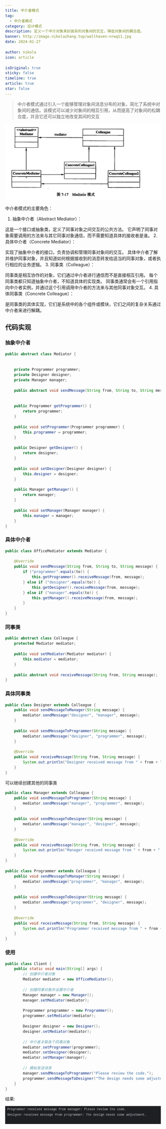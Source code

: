 ```yaml
---
title: 中介者模式
tag:
  - 中介者模式
category: 设计模式
description: 定义一个中介对象来封装系列对象间的交互，降低对象间的耦合度。
banner: http://image.nikolazhang.top/wallhaven-nrwq11.jpg
date: 2024-01-27

author: nikola
icon: article

isOriginal: true
sticky: false
timeline: true
article: true
star: false
---
```



> 中介者模式通过引入一个能够管理对象间消息分布的对象，简化了系统中对象间的通信。该模式可以减少对象间的相互引用，从而提高了对象间的松耦合度，并且它还可以独立地改变其间的交互

![20240128205628](https://raw.githubusercontent.com/NikolaZhang/image-blog/main/23-mediator/20240128205628.png)

中介者模式的主要角色：

1. 抽象中介者（Abstract Mediator）：

这是一个接口或抽象类，定义了同事对象之间交互的公共方法。
它声明了同事对象需要调用的方法来与其它同事对象通信，而不需要知道具体的接收者是谁。
2. 具体中介者（Concrete Mediator）：

实现了抽象中介者的接口，负责协调和管理同事对象间的交互。
具体中介者了解并维护同事对象，并且知道如何根据接收到的消息转发给适当的同事对象，或者执行相应的业务逻辑。
3. 同事类（Colleague）：

同事类是相互协作的对象，它们通过中介者进行通信而不是直接相互引用。
每个同事类都只知道抽象中介者，不知道具体的实现类。
同事类通常会有一个引用指向中介者实例，并通过这个引用调用中介者的方法来与其他同事对象交互。
4. 具体同事类（Concrete Colleague）：

是同事类的具体实现，它们是系统中的各个组件或模块，它们之间的复杂关系通过中介者来进行解耦。

## 代码实现

### 抽象中介者

```java
public abstract class Mediator {


    private Programmer programmer;
    private Designer designer;
    private Manager manager;

    public abstract void sendMessage(String from, String to, String message);


    public Programmer getProgrammer() {
        return programmer;
    }

    public void setProgrammer(Programmer programmer) {
        this.programmer = programmer;
    }

    public Designer getDesigner() {
        return designer;
    }

    public void setDesigner(Designer designer) {
        this.designer = designer;
    }

    public Manager getManager() {
        return manager;
    }

    public void setManager(Manager manager) {
        this.manager = manager;
    }
}
```

### 具体中介者

```java
public class OfficeMediator extends Mediator {

    @Override
    public void sendMessage(String from, String to, String message) {
        if ("programmer".equals(to)) {
            this.getProgrammer().receiveMessage(from, message);
        } else if ("designer".equals(to)) {
            this.getDesigner().receiveMessage(from, message);
        } else if ("manager".equals(to)) {
            this.getManager().receiveMessage(from, message);
        }
    }
}
```

### 同事类

```java
public abstract class Colleague {
    protected Mediator mediator;

    public void setMediator(Mediator mediator) {
        this.mediator = mediator;
    }

    public abstract void receiveMessage(String from, String message);
}
```

### 具体同事类

```java
public class Designer extends Colleague {
    public void sendMessageToManager(String message) {
        mediator.sendMessage("designer", "manager", message);
    }

    public void sendMessageToProgrammer(String message) {
        mediator.sendMessage("designer", "programmer", message);
    }

    @Override
    public void receiveMessage(String from, String message) {
        System.out.println("Designer received message from " + from + ": " + message);
    }
}
```

可以继续创建其他的同事类

```java
public class Manager extends Colleague {
    public void sendMessageToProgrammer(String message) {
        mediator.sendMessage("manager", "programmer", message);
    }

    public void sendMessageToDesigner(String message) {
        mediator.sendMessage("manager", "designer", message);
    }

    @Override
    public void receiveMessage(String from, String message) {
        System.out.println("Manager received message from " + from + ": " + message);
    }
}

public class Programmer extends Colleague {
    public void sendMessageToManager(String message) {
        mediator.sendMessage("programmer", "manager", message);
    }

    public void sendMessageToDesigner(String message) {
        mediator.sendMessage("programmer", "designer", message);
    }

    @Override
    public void receiveMessage(String from, String message) {
        System.out.println("Programmer received message from " + from + ": " + message);
    }
}

```

### 使用

```java
public class Client {
    public static void main(String[] args) {
        // 创建中介者对象
        Mediator mediator = new OfficeMediator();

        // 创建同事对象并设置中介者
        Manager manager = new Manager();
        manager.setMediator(mediator);

        Programmer programmer = new Programmer();
        programmer.setMediator(mediator);

        Designer designer = new Designer();
        designer.setMediator(mediator);

        // 中介者关联各个同事对象
        mediator.setProgrammer(programmer);
        mediator.setDesigner(designer);
        mediator.setManager(manager);

        // 模拟发送消息
        manager.sendMessageToProgrammer("Please review the code.");
        programmer.sendMessageToDesigner("The design needs some adjustment.");
    }
}
```

结果:

![20240211154804](https://raw.githubusercontent.com/NikolaZhang/image-blog/main/23-mediator/20240211154804.png)
